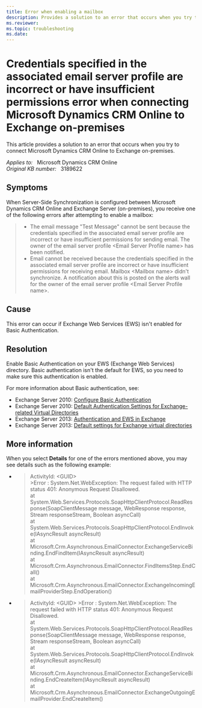```yaml
---
title: Error when enabling a mailbox
description: Provides a solution to an error that occurs when you try to connect Microsoft Dynamics CRM Online to Exchange on-premises.
ms.reviewer: 
ms.topic: troubleshooting
ms.date: 
---
```

# Credentials specified in the associated email server profile are incorrect or have insufficient permissions error when connecting Microsoft Dynamics CRM Online to Exchange on-premises

This article provides a solution to an error that occurs when you try to connect Microsoft Dynamics CRM Online to Exchange on-premises.

_Applies to:_ &nbsp; Microsoft Dynamics CRM Online  
_Original KB number:_ &nbsp; 3189622

## Symptoms

When Server-Side Synchronization is configured between Microsoft Dynamics CRM Online and Exchange Server (on-premises), you receive one of the following errors after attempting to enable a mailbox:

> - The email message "Test Message" cannot be sent because the credentials specified in the associated email server profile are incorrect or have insufficient permissions for sending email. The owner of the email server profile \<Email Server Profile name> has been notified.
> - Email cannot be received because the credentials specified in the associated email server profile are incorrect or have insufficient permissions for receiving email. Mailbox \<Mailbox name> didn't synchronize. A notification about this is posted on the alerts wall for the owner of the email server profile \<Email Server Profile name>.

## Cause

This error can occur if Exchange Web Services (EWS) isn't enabled for Basic Authentication.

## Resolution

Enable Basic Authentication on your EWS (Exchange Web Services) directory. Basic authentication isn't the default for EWS, so you need to make sure this authentication is enabled.

For more information about Basic authentication, see:

- Exchange Server 2010: [Configure Basic Authentication](/previous-versions/office/exchange-server-2010/aa996407(v=exchg.141))
- Exchange Server 2010: [Default Authentication Settings for Exchange-related Virtual Directories](/previous-versions/office/exchange-server-2010/gg247612(v=exchg.141))
- Exchange Server 2013: [Authentication and EWS in Exchange](/exchange/client-developer/exchange-web-services/authentication-and-ews-in-exchange)
- Exchange Server 2013: [Default settings for Exchange virtual directories](/exchange/default-settings-for-exchange-virtual-directories-exchange-2013-help)

## More information

When you select **Details** for one of the errors mentioned above, you may see details such as the following example:

- > ActivityId: \<GUID>  
    \>Error : System.Net.WebException: The request failed with HTTP status 401: Anonymous Request Disallowed.  
    at System.Web.Services.Protocols.SoapHttpClientProtocol.ReadResponse(SoapClientMessage message, WebResponse response, Stream responseStream, Boolean asyncCall)  
    at System.Web.Services.Protocols.SoapHttpClientProtocol.EndInvoke(IAsyncResult asyncResult)  
    at Microsoft.Crm.Asynchronous.EmailConnector.ExchangeServiceBinding.EndFindItem(IAsyncResult asyncResult)  
    at Microsoft.Crm.Asynchronous.EmailConnector.FindItemsStep.EndCall()  
    at Microsoft.Crm.Asynchronous.EmailConnector.ExchangeIncomingEmailProviderStep.EndOperation()
- > ActivityId: \<GUID>
    \>Error : System.Net.WebException: The request failed with HTTP status 401: Anonymous Request Disallowed.  
    at System.Web.Services.Protocols.SoapHttpClientProtocol.ReadResponse(SoapClientMessage message, WebResponse response, Stream responseStream, Boolean asyncCall)  
    at System.Web.Services.Protocols.SoapHttpClientProtocol.EndInvoke(IAsyncResult asyncResult)  
    at Microsoft.Crm.Asynchronous.EmailConnector.ExchangeServiceBinding.EndCreateItem(IAsyncResult asyncResult)  
    at Microsoft.Crm.Asynchronous.EmailConnector.ExchangeOutgoingEmailProvider.EndCreateItem()
